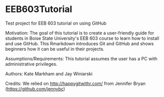 # EEB603Tutorial
Test project for EEB 603 tutorial on using GitHub


Motivation:
The goal of this tutorial is to create a user-friendly guide for students in Boise State University's EEB 603 course to learn how to install and use GitHub. This Rmarkdown introduces Git and GitHub and shows beginners how it can be useful in their projects.

Assumptions/Requirements: 
This tutorial assumes the user has a PC with administrative privileges.

Authors: Kate Markham and Jay Winiarski

Credits:
We relied on http://happygitwithr.com/ from Jennifer Bryan (https://github.com/jennybc)
